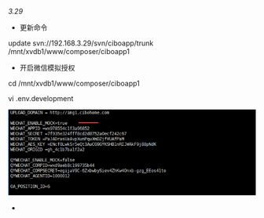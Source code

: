 _3.29_

* 更新命令

update svn://192.168.3.29/svn/ciboapp/trunk /mnt/xvdb1/www/composer/ciboapp1

* 开启微信模拟授权

cd /mnt/xvdb1/www/composer/ciboapp1

vi .env.development

![](/assets/laravel微信模拟授权.png)

* 


